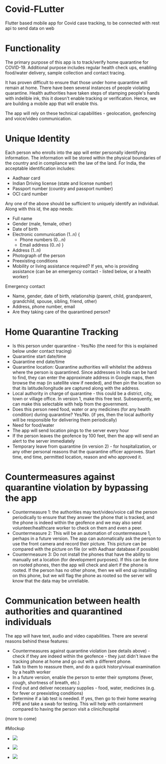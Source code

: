 # Covid-FLutter
Flutter based mobile app for Covid case tracking, to be connected with rest api to send data on web

# Functionality

The primary purpose of this app is to track/verify home quarantine for COVID-19. Additional purpose includes regular health check ups, enabling food/water delivery, sample collection and contact tracing.

It has proven difficult to ensure that those under home quarantine will remain at home. There have been several instances of people violating quarantine. Health authorities have taken steps of stamping people's hands with indelible ink, this it doesn't enable tracking or verification. Hence, we are building a mobile app that will enable this.

The app will rely on these technical capabilities - geolocation, geofencing and voice/video communication.

# Unique Identity
Each person who enrolls into the app will enter personally identifying information. The information will be stored within the physical boundaries of the country and in compliance with the law of the land. For India, the acceptable identification includes:
- Aadhaar card
- Indian Driving license (state and license number)
- Passport number (country and passport number)
- OCI card number

Any one of the above should be sufficient to uniquely identify an individual. Along with this id, the app needs:
- Full name
- Gender (male, female, other)
- Date of birth
- Electronic communication (1..n) {
    - Phone numbers (0...n)
    - Email address (0..n)
}
- Address (1..n)
- Photograph of the person
- Preexisting conditions
- Mobility or living assistance required? If yes, who is providing assistance (can be an emergency contact - listed below, or a health worker)

Emergency contact
- Name, gender, date of birth, relationship (parent, child, grandparent, grandchild, spouse, sibling, friend, other)
- Address, phone number, email
- Are they taking care of the quarantined person?

# Home Quarantine Tracking
- Is this person under quarantine - Yes/No (the need for this is explained below under contact tracing)
- Quarantine start date/time
- Quarantine end date/time
- Quarantine location: Quarantine authorities will whitelist the address where the person is quarantined. Since addresses in India can be hard to find, they can enter the approximate address in Google maps, then browse the map (in satellite view if needed), and then pin the location so that its latitude/longitude are captured along with the address.
- Local authority in charge of quarantine - this could be a district, city, town or village office. In version 1, make this free test. Subsequently, we can make this selectable with help from the government.
- Does this person need food, water or any medicines (for any health condition) during quarantine? Yes/No. (if yes, then the local authority will be responsible for delivering them periodically)
- Need for food/water
- The app will send location pings to the server every hour
- If the person leaves the geofence by 100 feet, then the app will send an alert to the server immediately
- Temporary leave from quarantine (in version 2) -   for hospitalization, or any other personal reasons that the quarantine officer approves. Start time, end time, permitted location, reason and who approved it. 

# Countermeasures against quarantine violation by bypassing the app
- Countermeasure 1: the authorities may text/video/voice call the person periodically to ensure that they answer the phone that is tracked, and the phone is indeed within the geofence and we may also send volunteer/healthcare worker to check on them and even a peer.
- Countermeasure 2: This will be an automation of countermeasure 1, perhaps in a future version. The app can automatically ask the person to use the front camera and record their picture. This picture can be compared with the picture on file (or with Aadhaar database if possible)
- Countermeasure 3: Do not install the phones that have the ability to manually set a location (for development purposes). If this can be done on rooted phones, then the app will check and alert if the phone is rooted. If the person has no other phone, then we will end up installing on this phone, but we will flag the phone as rooted so the server will know that the data may be unreliable.


# Communication between health authorities and quarantined individuals
The app will have text, audio and video capabilities. There are several reasons behind these features:
- Countermeasures against quarantine violation (see details above) - check if they are indeed within the geofence - they just didn't leave the tracking phone at home and go out with a different phone.
- Talk to them to reassure them, and do a quick history/visual examination by a health worker
- In a future version, enable the person to enter their symptoms (fever, cough, shortness of breath, etc.)
- Find out and deliver necessary supplies - food, water, medicines (e.g. for fever or preexisting conditions)
- Determine if a lab test is needed. If yes, then go to their home wearing PPE and take a swab for testing. This will help with containment compared to having the person visit a clinic/hospital

(more to come)

#Mockup
- ![](images/1.png)

- ![](images/2.png)

- ![](images/3.png)
